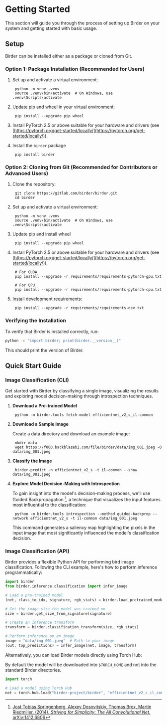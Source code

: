 # Getting Started

This section will guide you through the process of setting up Birder on your system and getting started with basic usage.

## Setup

Birder can be installed either as a package or cloned from Git.

### Option 1: Package Installation (Recommended for Users)

1. Set up and activate a virtual environment:

        python -m venv .venv
        source .venv/bin/activate  # On Windows, use .venv\Scripts\activate

1. Update pip and wheel in your virtual environment:

        pip install --upgrade pip wheel

1. Install PyTorch 2.5 or above suitable for your hardware and drivers (see [https://pytorch.org/get-started/locally/](https://pytorch.org/get-started/locally/)).

1. Install the `birder` package

        pip install birder

### Option 2: Cloning from Git (Recommended for Contributors or Advanced Users)

1. Clone the repository:

        git clone https://gitlab.com/birder/birder.git
        cd birder

1. Set up and activate a virtual environment:

        python -m venv .venv
        source .venv/bin/activate  # On Windows, use .venv\Scripts\activate

1. Update pip and install wheel

        pip install --upgrade pip wheel

1. Install PyTorch 2.5 or above suitable for your hardware and drivers (see [https://pytorch.org/get-started/locally/](https://pytorch.org/get-started/locally/)).

        # For CUDA
        pip install --upgrade -r requirements/requirements-pytorch-gpu.txt

        # For CPU
        pip install --upgrade -r requirements/requirements-pytorch-cpu.txt

1. Install development requirements:

        pip install --upgrade -r requirements/requirements-dev.txt

### Verifying the Installation

To verify that Birder is installed correctly, run:

```sh
python -c "import birder; print(birder.__version__)"
```

This should print the version of Birder.

## Quick Start Guide

### Image Classification (CLI)

Get started with Birder by classifying a single image, visualizing the results and exploring model decision-making through introspection techniques.

1. **Download a Pre-trained Model**

        python -m birder.tools fetch-model efficientnet_v2_s_il-common

1. **Download a Sample Image**

    Create a data directory and download an example image:

        mkdir data
        wget https://f000.backblazeb2.com/file/birder/data/img_001.jpeg -O data/img_001.jpeg

1. **Classify the Image**

        birder-predict -n efficientnet_v2_s -t il-common --show data/img_001.jpeg

1. **Explore Model Decision-Making with Introspection**

    To gain insight into the model's decision-making process, we'll use Guided Backpropagation [^1], a technique that visualizes the input features most influential to the classification:

        python -m birder.tools introspection --method guided-backprop --network efficientnet_v2_s -t il-common data/img_001.jpeg

    This command generates a saliency map highlighting the pixels in the input image that most significantly influenced the model's classification decision.

    [^1]: [Jost Tobias Springenberg, Alexey Dosovitskiy, Thomas Brox, Martin Riedmiller. (2014). *Striving for Simplicity: The All Convolutional Net*. arXiv:1412.6806](https://arxiv.org/abs/1412.6806)

### Image Classification (API)

Birder provides a flexible Python API for performing bird image classification. Following the CLI example, here's how to perform inference programmatically:

```python
import birder
from birder.inference.classification import infer_image

# Load a pre-trained model
(net, class_to_idx, signature, rgb_stats) = birder.load_pretrained_model("efficientnet_v2_s_il-common", inference=True)

# Get the image size the model was trained on
size = birder.get_size_from_signature(signature)

# Create an inference transform
transform = birder.classification_transform(size, rgb_stats)

# Perform inference on an image
image = "data/img_001.jpeg"  # Path to your image
(out, top_predictions) = infer_image(net, image, transform)
```

Alternatively, you can load Birder models directly using Torch Hub:

By default the model will be downloaded into `$TORCH_HOME` and not into the standard Birder directories.

```python
import torch

# Load a model using Torch Hub
net = torch.hub.load("birder-project/birder", "efficientnet_v2_s_il_common")
```
